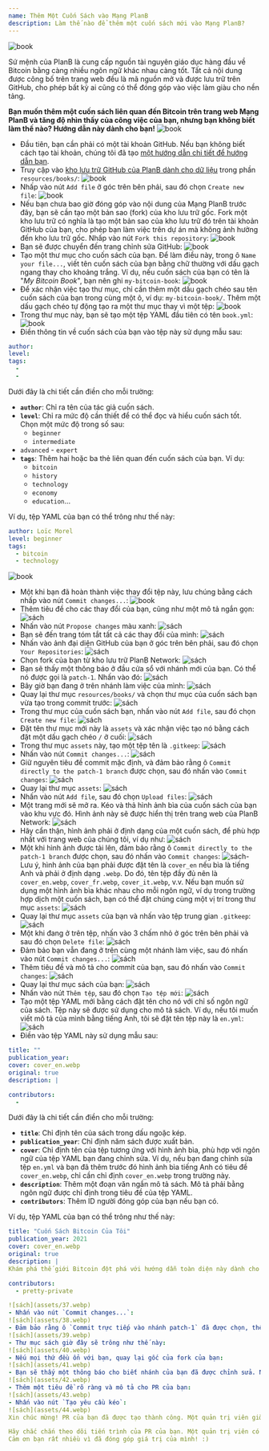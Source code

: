 ```yaml
---
name: Thêm Một Cuốn Sách vào Mạng PlanB
description: Làm thế nào để thêm một cuốn sách mới vào Mạng PlanB?
---
```

![book](assets/cover.webp)

Sứ mệnh của PlanB là cung cấp nguồn tài nguyên giáo dục hàng đầu về Bitcoin bằng càng nhiều ngôn ngữ khác nhau càng tốt. Tất cả nội dung được công bố trên trang web đều là mã nguồn mở và được lưu trữ trên GitHub, cho phép bất kỳ ai cũng có thể đóng góp vào việc làm giàu cho nền tảng.

**Bạn muốn thêm một cuốn sách liên quan đến Bitcoin trên trang web Mạng PlanB và tăng độ nhìn thấy của công việc của bạn, nhưng bạn không biết làm thế nào? Hướng dẫn này dành cho bạn!**
![book](assets/01.webp)
- Đầu tiên, bạn cần phải có một tài khoản GitHub. Nếu bạn không biết cách tạo tài khoản, chúng tôi đã tạo [một hướng dẫn chi tiết để hướng dẫn bạn](https://planb.network/tutorials/others/create-github-account).
- Truy cập vào [kho lưu trữ GitHub của PlanB dành cho dữ liệu](https://github.com/DecouvreBitcoin/sovereign-university-data/tree/dev/resources/books) trong phần `resources/books/`:
![book](assets/02.webp)
- Nhấp vào nút `Add file` ở góc trên bên phải, sau đó chọn `Create new file`:
![book](assets/03.webp)
- Nếu bạn chưa bao giờ đóng góp vào nội dung của Mạng PlanB trước đây, bạn sẽ cần tạo một bản sao (fork) của kho lưu trữ gốc. Fork một kho lưu trữ có nghĩa là tạo một bản sao của kho lưu trữ đó trên tài khoản GitHub của bạn, cho phép bạn làm việc trên dự án mà không ảnh hưởng đến kho lưu trữ gốc. Nhấp vào nút `Fork this repository`:
![book](assets/04.webp)
- Bạn sẽ được chuyển đến trang chỉnh sửa GitHub:
![book](assets/05.webp)
- Tạo một thư mục cho cuốn sách của bạn. Để làm điều này, trong ô `Name your file...`, viết tên cuốn sách của bạn bằng chữ thường với dấu gạch ngang thay cho khoảng trắng. Ví dụ, nếu cuốn sách của bạn có tên là "*My Bitcoin Book*", bạn nên ghi `my-bitcoin-book`:
![book](assets/06.webp)
- Để xác nhận việc tạo thư mục, chỉ cần thêm một dấu gạch chéo sau tên cuốn sách của bạn trong cùng một ô, ví dụ: `my-bitcoin-book/`. Thêm một dấu gạch chéo tự động tạo ra một thư mục thay vì một tệp:
![book](assets/07.webp)
- Trong thư mục này, bạn sẽ tạo một tệp YAML đầu tiên có tên `book.yml`:
![book](assets/08.webp)
- Điền thông tin về cuốn sách của bạn vào tệp này sử dụng mẫu sau:

```yaml
author: 
level: 
tags:
  - 
  - 
```

Dưới đây là chi tiết cần điền cho mỗi trường:
- **`author`**: Chỉ ra tên của tác giả cuốn sách.
- **`level`**: Chỉ ra mức độ cần thiết để có thể đọc và hiểu cuốn sách tốt. Chọn một mức độ trong số sau:
	- `beginner`
	- `intermediate`
- `advanced` - `expert`
- **`tags`**: Thêm hai hoặc ba thẻ liên quan đến cuốn sách của bạn. Ví dụ:
    - `bitcoin`
    - `history`
    - `technology`
    - `economy`
    - `education`...

Ví dụ, tệp YAML của bạn có thể trông như thế này:

```yaml
author: Loïc Morel
level: beginner
tags:
  - bitcoin
  - technology
```

![book](assets/09.webp)
- Một khi bạn đã hoàn thành việc thay đổi tệp này, lưu chúng bằng cách nhấp vào nút `Commit changes...`:
![book](assets/10.webp)
- Thêm tiêu đề cho các thay đổi của bạn, cũng như một mô tả ngắn gọn: ![sách](assets/11.webp)
- Nhấn vào nút `Propose changes` màu xanh:
![sách](assets/12.webp)
- Bạn sẽ đến trang tóm tắt tất cả các thay đổi của mình:
![sách](assets/13.webp)
- Nhấn vào ảnh đại diện GitHub của bạn ở góc trên bên phải, sau đó chọn `Your Repositories`:
![sách](assets/14.webp)
- Chọn fork của bạn từ kho lưu trữ PlanB Network:
![sách](assets/15.webp)
- Bạn sẽ thấy một thông báo ở đầu cửa sổ với nhánh mới của bạn. Có thể nó được gọi là `patch-1`. Nhấn vào đó:
![sách](assets/16.webp)
- Bây giờ bạn đang ở trên nhánh làm việc của mình:
![sách](assets/17.webp)
- Quay lại thư mục `resources/books/` và chọn thư mục của cuốn sách bạn vừa tạo trong commit trước:
![sách](assets/18.webp)
- Trong thư mục của cuốn sách bạn, nhấn vào nút `Add file`, sau đó chọn `Create new file`:
![sách](assets/19.webp)
- Đặt tên thư mục mới này là `assets` và xác nhận việc tạo nó bằng cách đặt một dấu gạch chéo `/` ở cuối:
![sách](assets/20.webp)
- Trong thư mục `assets` này, tạo một tệp tên là `.gitkeep`:
![sách](assets/21.webp)
- Nhấn vào nút `Commit changes...`:
![sách](assets/22.webp)
- Giữ nguyên tiêu đề commit mặc định, và đảm bảo rằng ô `Commit directly to the patch-1 branch` được chọn, sau đó nhấn vào `Commit changes`:
![sách](assets/23.webp)
- Quay lại thư mục `assets`:
![sách](assets/24.webp)
- Nhấn vào nút `Add file`, sau đó chọn `Upload files`:
![sách](assets/25.webp)
- Một trang mới sẽ mở ra. Kéo và thả hình ảnh bìa của cuốn sách của bạn vào khu vực đó. Hình ảnh này sẽ được hiển thị trên trang web của PlanB Network:
![sách](assets/26.webp)
- Hãy cẩn thận, hình ảnh phải ở định dạng của một cuốn sách, để phù hợp nhất với trang web của chúng tôi, ví dụ như:
![sách](assets/27.webp)
- Một khi hình ảnh được tải lên, đảm bảo rằng ô `Commit directly to the patch-1 branch` được chọn, sau đó nhấn vào `Commit changes`:
![sách](assets/28.webp)- Lưu ý, hình ảnh của bạn phải được đặt tên là `cover_en` nếu bìa là tiếng Anh và phải ở định dạng `.webp`. Do đó, tên tệp đầy đủ nên là `cover_en.webp`, `cover_fr.webp`, `cover_it.webp`, v.v. Nếu bạn muốn sử dụng một hình ảnh bìa khác nhau cho mỗi ngôn ngữ, ví dụ trong trường hợp dịch một cuốn sách, bạn có thể đặt chúng cùng một vị trí trong thư mục `assets`:
![sách](assets/29.webp)
- Quay lại thư mục `assets` của bạn và nhấn vào tệp trung gian `.gitkeep`:
![sách](assets/30.webp)
- Một khi đang ở trên tệp, nhấn vào 3 chấm nhỏ ở góc trên bên phải và sau đó chọn `Delete file`:
![sách](assets/31.webp)
- Đảm bảo bạn vẫn đang ở trên cùng một nhánh làm việc, sau đó nhấn vào nút `Commit changes...`:
![sách](assets/32.webp)
- Thêm tiêu đề và mô tả cho commit của bạn, sau đó nhấn vào `Commit changes`:
![sách](assets/33.webp)
- Quay lại thư mục sách của bạn: ![sách](assets/34.webp)
- Nhấn vào nút `Thêm tệp`, sau đó chọn `Tạo tệp mới`:
![sách](assets/35.webp)
- Tạo một tệp YAML mới bằng cách đặt tên cho nó với chỉ số ngôn ngữ của sách. Tệp này sẽ được sử dụng cho mô tả sách. Ví dụ, nếu tôi muốn viết mô tả của mình bằng tiếng Anh, tôi sẽ đặt tên tệp này là `en.yml`:
![sách](assets/36.webp)
- Điền vào tệp YAML này sử dụng mẫu sau:
```yaml
title: ""
publication_year: 
cover: cover_en.webp
original: true
description: |

contributors:
  - 
```

Dưới đây là chi tiết cần điền cho mỗi trường:
- **`title`**: Chỉ định tên của sách trong dấu ngoặc kép.
- **`publication_year`**: Chỉ định năm sách được xuất bản.
- **`cover`**: Chỉ định tên của tệp tương ứng với hình ảnh bìa, phù hợp với ngôn ngữ của tệp YAML bạn đang chỉnh sửa. Ví dụ, nếu bạn đang chỉnh sửa tệp `en.yml` và bạn đã thêm trước đó hình ảnh bìa tiếng Anh có tiêu đề `cover_en.webp`, chỉ cần chỉ định `cover_en.webp` trong trường này.
- **`description`**: Thêm một đoạn văn ngắn mô tả sách. Mô tả phải bằng ngôn ngữ được chỉ định trong tiêu đề của tệp YAML.
- **`contributors`**: Thêm ID người đóng góp của bạn nếu bạn có.

Ví dụ, tệp YAML của bạn có thể trông như thế này:

```yaml
title: "Cuốn Sách Bitcoin Của Tôi"
publication_year: 2021
cover: cover_en.webp
original: true
description: |
Khám phá thế giới Bitcoin đột phá với hướng dẫn toàn diện này dành cho người mới bắt đầu. Cuốn Sách Bitcoin Của Tôi làm sáng tỏ những phức tạp của Bitcoin, cung cấp một giới thiệu rõ ràng và ngắn gọn về cách thức hoạt động của giao thức. Từ công nghệ cách mạng đến tác động tiềm năng đối với nền kinh tế toàn cầu, cuốn sách này cung cấp cái nhìn sâu sắc và kiến thức thực tế không thể thiếu. Hoàn hảo cho những người mới làm quen với Bitcoin, nó bao gồm các kiến thức cơ bản, mẹo bảo mật và tương lai của tài chính số. Hãy nhảy vào tương lai của tiền tệ và trang bị cho mình kiến thức để tự tin điều hướng trong kỷ nguyên số.

contributors:
  - pretty-private

![sách](assets/37.webp)
- Nhấn vào nút `Commit changes...`:
![sách](assets/38.webp)
- Đảm bảo rằng ô `Commit trực tiếp vào nhánh patch-1` đã được chọn, thêm tiêu đề, sau đó nhấn vào `Commit changes`:
![sách](assets/39.webp)
- Thư mục sách giờ đây sẽ trông như thế này:
![sách](assets/40.webp)
- Nếu mọi thứ đều ổn với bạn, quay lại gốc của fork của bạn:
![sách](assets/41.webp)
- Bạn sẽ thấy một thông báo cho biết nhánh của bạn đã được chỉnh sửa. Nhấn vào nút `So sánh & yêu cầu kéo`:
![sách](assets/42.webp)
- Thêm một tiêu đề rõ ràng và mô tả cho PR của bạn:
![sách](assets/43.webp)
- Nhấn vào nút `Tạo yêu cầu kéo`:
![sách](assets/44.webp)
Xin chúc mừng! PR của bạn đã được tạo thành công. Một quản trị viên giờ đây sẽ xem xét nó và, nếu mọi thứ đều ổn, hợp nhất nó vào kho lưu trữ chính của Mạng PlanB. Bạn sẽ thấy sách của mình xuất hiện trên trang web vài ngày sau.

Hãy chắc chắn theo dõi tiến trình của PR của bạn. Một quản trị viên có thể để lại bình luận yêu cầu thông tin bổ sung. Miễn là PR của bạn chưa được xác nhận, bạn có thể xem nó trong tab `Yêu cầu kéo` trên kho lưu trữ GitHub của Mạng PlanB.
Cảm ơn bạn rất nhiều vì đã đóng góp giá trị của mình! :)